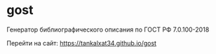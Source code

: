 # gost

Генератор библиографического описания по ГОСТ РФ 7.0.100-2018

Перейти на сайт: https://tankalxat34.github.io/gost
